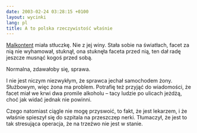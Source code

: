```yaml
---
date: 2003-02-24 03:28:15 +0100
layout: wycinki
lang: pl
title: A to polska rzeczywistość właśnie
---
```


[Malkontent](http://malkontent.pl/ 'siostra moja, pyzikonik') miała stłuczkę. Nie z jej winy. Stała sobie na światłach, facet za nią nie wyhamował, stuknął, ona stuknęła faceta przed nią, ten dał radę jeszcze musnąć kogoś przed sobą.

Normalna, zdawałoby się, sprawa.

I nie jest niczym niezwykłym, że sprawca jechał samochodem żony. Służbowym, więc żona ma problem. Potrafię też przyjąć do wiadomości, że facet miał we krwi dwa promile alkoholu – tacy ludzie po ulicach jeżdżą, choć jak widać jednak nie powinni.

Czego natomiast ciągle nie mogę przyswoić, to fakt, że jest lekarzem, i że właśnie spieszył się do szpitala na przeszczep nerki. Tłumaczył, że jest to tak stresująca operacja, że na trzeźwo nie jest w stanie.
